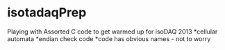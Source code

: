 # isotadaqPrep
Playing with Assorted C code to get warmed up for isoDAQ 2013 
*cellular automata
*endian check code 
*code has obvious names - not to worry
